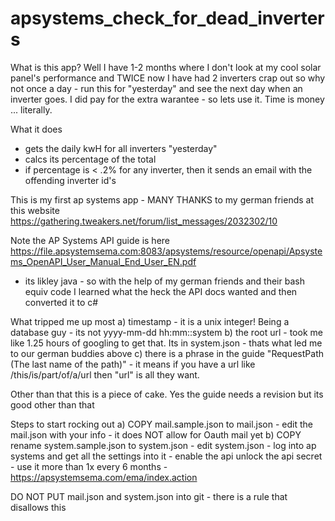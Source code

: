 # apsystems_check_for_dead_inverters

What is this app? Well I have 1-2 months where I don't look at my 
cool solar panel's performance and TWICE now I have had 2 inverters crap out
so why not once a day - run this for "yesterday" and see the next day when 
an inverter goes. I did pay for the extra warantee - so lets use it. Time is
money ... literally.

What it does
- gets the daily kwH for all inverters "yesterday"
- calcs its percentage of the total
- if percentage is < .2% for any inverter, then it sends an email with the offending inverter id's



This is my first ap systems app - MANY THANKS to my german friends at this website 
https://gathering.tweakers.net/forum/list_messages/2032302/10


Note the AP Systems API guide is here
https://file.apsystemsema.com:8083/apsystems/resource/openapi/Apsystems_OpenAPI_User_Manual_End_User_EN.pdf
- its likley java - so with the help of my german friends and their bash equiv code
 I learned what the heck the API docs wanted and then converted it to c#

What tripped me up most
a) timestamp - it is a unix integer! Being a database guy - its not yyyy-mm-dd hh:mm::system
b) the root url - took me like 1.25 hours of googling to get that. Its in system.json
    - thats what led me to our german buddies above
c) there is a phrase in the guide "RequestPath (The last name of the path)" - it means if you have a url
    like /this/is/part/of/a/url then "url" is all they want.

Other than that this is a piece of cake. Yes the guide needs a revision but its good other than that

Steps to start rocking out
a) COPY mail.sample.json to mail.json
    - edit the mail.json with your info
    - it does NOT allow for Oauth mail yet
b) COPY rename system.sample.json to system.json
    - edit system.json
    - log into ap systems and get all the settings into it
    - enable the api unlock the api secret
    - use it more than 1x every 6 months
    - https://apsystemsema.com/ema/index.action

DO NOT PUT mail.json and system.json into git - there is a rule that disallows this

